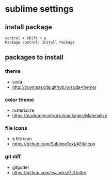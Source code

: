 sublime settings
===

install package
---
```
control + shift + p
Package Control: Install Package
```

packages to install
---

### theme
- soda
- http://buymeasoda.github.io/soda-theme/

### color theme
- materialize
- https://packagecontrol.io/packages/Materialize

### file icons
- a file icon
- https://github.com/SublimeText/AFileIcon

### git diff
- gitgutter
- https://github.com/jisaacks/GitGutter

